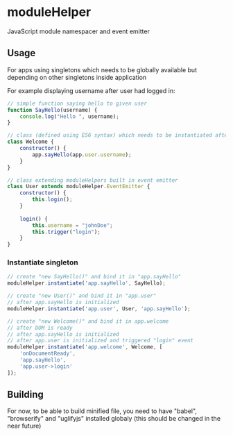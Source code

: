 # moduleHelper
JavaScript module namespacer and event emitter

## Usage
For apps using singletons which needs to be globally available but depending on other singletons inside application

For example displaying username after user had logged in:

```javascript
// simple function saying hello to given user
function SayHello(username) {
    console.log("Hello ", username);
}

// class (defined using ES6 syntax) which needs to be instantiated after user had logged in
class Welcome {
    constructor() {
        app.sayHello(app.user.username);   
    }
}

// class extending moduleHelpers built in event emitter
class User extends moduleHelper.EventEmitter {
    constructor() {
        this.login();
    }
    
    login() {
        this.username = "johnDoe";
        this.trigger("login");
    }
}


```
### Instantiate singleton
```javascript
// create "new SayHello()" and bind it in "app.sayHello"
moduleHelper.instantiate('app.sayHello', SayHello); 

// create "new User()" and bind it in "app.user" 
// after app.sayHello is initialized
moduleHelper.instantiate('app.user', User, 'app.sayHello'); 

// create "new Welcome()" and bind it in app.welcome
// after DOM is ready
// after app.sayHello is initialized
// after app.user is initialized and triggered "login" event
moduleHelper.instantiate('app.welcome', Welcome, [
    'onDocumentReady',
    'app.sayHello',
    'app.user->login'
]);
```

## Building

For now, to be able to build minified file, you need to have "babel", "browserify" and "uglifyjs" installed globaly
(this should be changed in the near future)